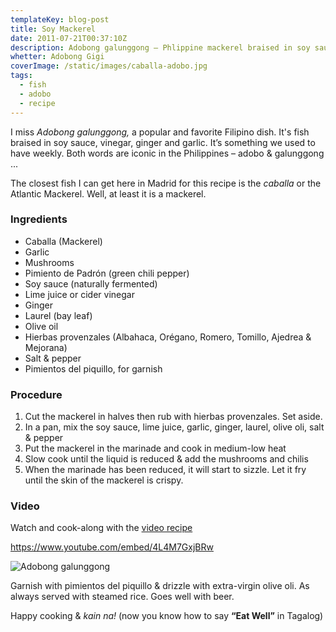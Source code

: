 ```yaml
---
templateKey: blog-post
title: Soy Mackerel
date: 2011-07-21T00:37:10Z
description: Adobong galunggong – Phlippine mackerel braised in soy sauce, vinegar, ginger and garlic.
whetter: Adobong Gigi
coverImage: /static/images/caballa-adobo.jpg
tags:
  - fish
  - adobo
  - recipe
---
```


I miss _Adobong galunggong,_ a popular and favorite Filipino dish. It's fish braised in soy sauce, vinegar, ginger and garlic. It’s something we used to have weekly. Both words are iconic in the Philippines – adobo & galunggong ...

The closest fish I can get here in Madrid for this recipe is the _caballa_ or the Atlantic Mackerel. Well, at least it is a mackerel.

### Ingredients

* Caballa (Mackerel)
* Garlic
* Mushrooms
* Pimiento de Padrón (green chili pepper)
* Soy sauce (naturally fermented)
* Lime juice or cider vinegar
* Ginger
* Laurel (bay leaf)
* Olive oil
* Hierbas provenzales (Albahaca, Orégano, Romero, Tomillo, Ajedrea & Mejorana)
* Salt & pepper
* Pimientos del piquillo, for garnish

### Procedure

1. Cut the mackerel in halves then rub with hierbas provenzales. Set aside.
2. In a pan, mix the soy sauce, lime juice, garlic, ginger, laurel, olive oli, salt & pepper
3. Put the mackerel in the marinade and cook in medium-low heat
4. Slow cook until the liquid is reduced & add the mushrooms and chilis
5. When the marinade has been reduced, it will start to sizzle. Let it fry until the skin of the mackerel is crispy.

### Video
Watch and cook-along with the [video recipe](https://www.youtube.com/embed/4L4M7GxjBRw)

https://www.youtube.com/embed/4L4M7GxjBRw

![Adobong galunggong](/static/images/soy-mackerel.jpg)

Garnish with pimientos del piquillo & drizzle with extra-virgin olive oli. As always served with steamed rice. Goes well with beer.

Happy cooking & _kain na!_ (now you know how to say **“Eat Well”** in Tagalog)